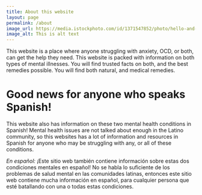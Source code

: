 ```yaml
---
title: About this website
layout: page
permalink: /about
image_url: https://media.istockphoto.com/id/1371547852/photo/hello-and-welcome-written-white-lightbox-sitting-on-blue-background.jpg?b=1&s=170667a&w=0&k=20&c=pyL6_mX-HMcMLQqfERrR8CDKHrnZWJItPc1QA8SRQgU=
image_alt: This is alt text
---
```

This website is a place where anyone struggling with anxiety, OCD, or both, can get the help they need.
This website is packed with information on both types of mental illnesses. You will find trusted facts on
both, and the best remedies possible. You will find both natural, and medical remedies.


# Good news for anyone who speaks Spanish!

This website also has information on these two mental health conditions in Spanish! Mental health
issues are not talked about enough in the Latino community, so this websites has a lot of 
information and resources in Spanish for anyone who may be struggling with any, or all of these
conditions.

*En español:* ¡Este sitio web también contiene información sobre estas dos condiciones mentales en español!
No se habla lo suficiente de los problemas de salud mental en las comunidades latinas, entonces este sitio web
contiene mucha información en español, para cualquier persona que esté batallando con una o todas estas
condiciones.
